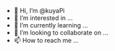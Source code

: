 - 👋 Hi, I’m @kuyaPi
- 👀 I’m interested in ...
- 🌱 I’m currently learning ...
- 💞️ I’m looking to collaborate on ...
- 📫 How to reach me ...

<!---
kuyaPi/kuyaPi is a ✨ special ✨ repository because its `README.md` (this file) appears on your GitHub profile.
You can click the Preview link to take a look at your changes.
--->
